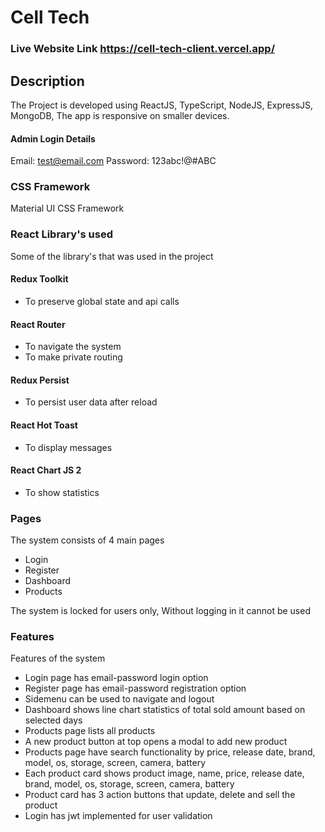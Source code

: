 # Cell Tech

### Live Website Link https://cell-tech-client.vercel.app/

## Description
The Project is developed using ReactJS, TypeScript, NodeJS, ExpressJS, MongoDB, The app is responsive on smaller devices.

#### Admin Login Details
Email: test@email.com
Password: 123abc!@#ABC

### CSS Framework
Material UI CSS Framework

### React Library's used
Some of the library's that was used in the project

#### Redux Toolkit
 - To preserve global state and api calls

#### React Router
 - To navigate the system
 - To make private routing

#### Redux Persist
 - To persist user data after reload

#### React Hot Toast
 - To display messages

#### React Chart JS 2
 - To show statistics

### Pages
The system consists of 4 main pages

 - Login
 - Register
 - Dashboard
 - Products

The system is locked for users only, Without logging in it cannot be used

### Features
Features of the system

 - Login page has email-password login option
 - Register page has email-password registration option
 - Sidemenu can be used to navigate and logout
 - Dashboard shows line chart statistics of total sold amount based on selected days
 - Products page lists all products
 - A new product button at top opens a modal to add new product
 - Products page have search functionality by price, release date, brand, model, os, storage, screen, camera, battery
 - Each product card shows product image, name, price, release date, brand, model, os, storage, screen, camera, battery
 - Product card has 3 action buttons that update, delete and sell the product
 - Login has jwt implemented for user validation